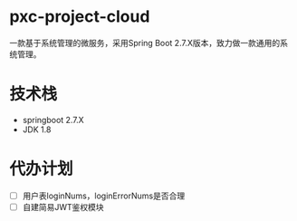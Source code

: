 # pxc-project-cloud
一款基于系统管理的微服务，采用Spring Boot 2.7.X版本，致力做一款通用的系统管理。

# 技术栈
- springboot 2.7.X
- JDK 1.8

# 代办计划
- [ ] 用户表loginNums，loginErrorNums是否合理
- [ ] 自建简易JWT鉴权模块
